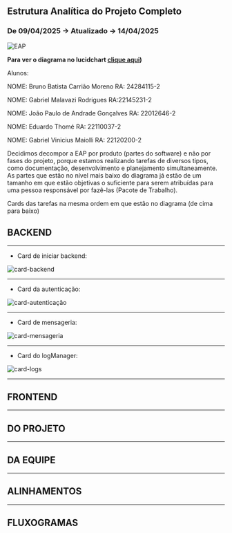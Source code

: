 ## Estrutura Analítica do Projeto Completo
### De 09/04/2025 -> Atualizado -> 14/04/2025 

![EAP](./)

**Para ver o diagrama no lucidchart [clique aqui](https://lucid.app/lucidchart/c4e99bf2-af1c-4f5f-9933-e0916c39d1bd/edit?viewport_loc=-139%2C431%2C2675%2C1238%2CHWEp-vi-RSFO&invitationId=inv_55773bf5-c7cb-4330-ad39-05a875fe79ad](https://lucid.app/lucidchart/c4e99bf2-af1c-4f5f-9933-e0916c39d1bd/edit?viewport_loc=580%2C294%2C3326%2C1546%2CHWEp-vi-RSFO&invitationId=inv_55773bf5-c7cb-4330-ad39-05a875fe79ad)))**

Alunos:

NOME: Bruno Batista Carrião Moreno
RA: 24284115-2

NOME: Gabriel Malavazi Rodrigues
RA:22145231-2

NOME: João Paulo de Andrade Gonçalves 
RA: 22012646-2

NOME: Eduardo Thomé
RA: 22110037-2

NOME: Gabriel Vinicius Maiolli
RA: 22120200-2

Decidimos decompor a EAP por produto (partes do software) e não por fases do projeto,
porque estamos realizando tarefas de diversos tipos, como documentação, desenvolvimento 
e planejamento simultaneamente. As partes que estão no nível mais baixo do diagrama já 
estão de um tamanho em que estão objetivas o suficiente para serem atribuídas para uma
pessoa responsável por fazê-las (Pacote de Trabalho).

Cards das tarefas na mesma ordem em que estão no diagrama (de cima para baixo)

## BACKEND
---

- Card de iniciar backend:
  
![card-backend](card-backend.png)

---

- Card da autenticação:
  
![card-autenticação](./card-autenticação.png)

---

- Card de mensageria:
  
![card-mensageria](card-mensageria.png)

---

- Card do logManager:
  
![card-logs](card-logs.png)

---
## FRONTEND

---
## DO PROJETO

---
## DA EQUIPE

---
## ALINHAMENTOS

---
## FLUXOGRAMAS
